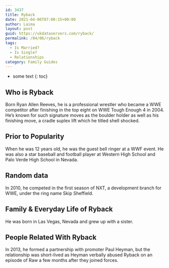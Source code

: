 ```yaml
---
id: 3437
title: Ryback
date: 2021-04-06T07:00:15+00:00
author: Laima
layout: post
guid: https://ukdataservers.com/ryback/
permalink: /04/06/ryback
tags:
  - Is Married?
  - Is Single?
  - Relationships
category: Family Guides
---
```


* some text
{: toc}


## Who is Ryback
                  
                  
                  
Born Ryan Allen Reeves, he is a professional wrestler who became a WWE competitor after finishing in the top eight on WWE Tough Enough 4 in 2004. He&#8217;s known for such signature moves as the boulder holder as well as his finishing move, a cradle suplex lift which he titled shell shocked.
                  
              
            
              
            
                
                
                
## Prior to Popularity
                  
                  
                  
When he was 12 years old, he was the guest bell ringer at a WWF event. He was also a star baseball and football player at Western High School and Palo Verde High School in Nevada.
                  
              
            
              
            
                
                
                
## Random data
                  
                  
                  
In 2010, he competed in the first season of NXT, a development branch for WWE, under the ring name Skip Sheffield.
                  
              
            
              
            
                
                
                
## Family & Everyday Life of Ryback
                  
                  
                  
He was born in Las Vegas, Nevada and grew up with a sister.
                  
              
            
              
            
                
                
                
## People Related With Ryback
                  
                  
                  
In 2013, he formed a partnership with promoter Paul Heyman, but the relationship was short-lived as Heyman verbally abused Ryback on an episode of Raw a few months after they joined forces.
                  
              
            
              
            
                
              
            
              
              
            
            
              
            
          
          
          